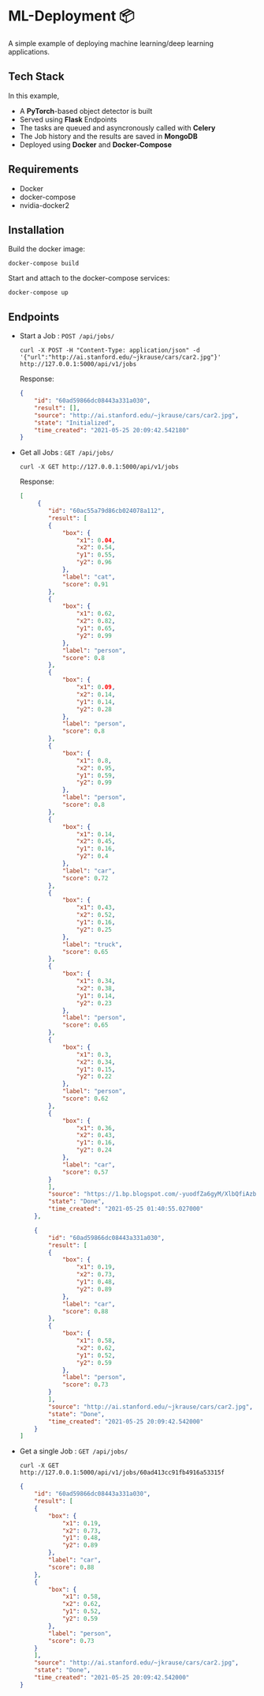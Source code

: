 # ML-Deployment 📦
A simple example of deploying machine learning/deep learning applications. 



## Tech Stack
In this example, 
*  A **PyTorch**-based object detector is built
*  Served using **Flask** Endpoints
*  The tasks are queued and asyncronously called with **Celery**
*  The Job history and the results are saved in **MongoDB**
*  Deployed using **Docker** and **Docker-Compose**
## Requirements
* Docker
* docker-compose
* nvidia-docker2

## Installation
Build the docker image:
```
docker-compose build
```
Start and attach to the docker-compose services:
```
docker-compose up
```
## Endpoints
- Start a Job : `POST /api/jobs/`

      curl -X POST -H "Content-Type: application/json" -d '{"url":"http://ai.stanford.edu/~jkrause/cars/car2.jpg"}' http://127.0.0.1:5000/api/v1/jobs

    Response:
    ```json
    {
        "id": "60ad59866dc08443a331a030", 
        "result": [],
        "source": "http://ai.stanford.edu/~jkrause/cars/car2.jpg", 
        "state": "Initialized", 
        "time_created": "2021-05-25 20:09:42.542180"
    }

    ```

- Get all Jobs : `GET /api/jobs/`

      curl -X GET http://127.0.0.1:5000/api/v1/jobs

    Response:
    ```json
    [
         {
            "id": "60ac55a79d86cb024078a112", 
            "result": [
            {
                "box": {
                    "x1": 0.04, 
                    "x2": 0.54, 
                    "y1": 0.55, 
                    "y2": 0.96
                }, 
                "label": "cat", 
                "score": 0.91
            }, 
            {
                "box": {
                    "x1": 0.62, 
                    "x2": 0.82, 
                    "y1": 0.65, 
                    "y2": 0.99
                }, 
                "label": "person", 
                "score": 0.8
            }, 
            {
                "box": {
                    "x1": 0.09, 
                    "x2": 0.14, 
                    "y1": 0.14, 
                    "y2": 0.28
                }, 
                "label": "person", 
                "score": 0.8
            }, 
            {
                "box": {
                    "x1": 0.8, 
                    "x2": 0.95, 
                    "y1": 0.59, 
                    "y2": 0.99
                }, 
                "label": "person", 
                "score": 0.8
            }, 
            {
                "box": {
                    "x1": 0.14, 
                    "x2": 0.45, 
                    "y1": 0.16, 
                    "y2": 0.4
                }, 
                "label": "car", 
                "score": 0.72
            }, 
            {
                "box": {
                    "x1": 0.43, 
                    "x2": 0.52, 
                    "y1": 0.16, 
                    "y2": 0.25
                }, 
                "label": "truck", 
                "score": 0.65
            }, 
            {
                "box": {
                    "x1": 0.34, 
                    "x2": 0.38, 
                    "y1": 0.14, 
                    "y2": 0.23
                }, 
                "label": "person", 
                "score": 0.65
            }, 
            {
                "box": {
                    "x1": 0.3, 
                    "x2": 0.34, 
                    "y1": 0.15, 
                    "y2": 0.22
                }, 
                "label": "person", 
                "score": 0.62
            }, 
            {
                "box": {
                    "x1": 0.36, 
                    "x2": 0.43, 
                    "y1": 0.16, 
                    "y2": 0.24
                }, 
                "label": "car", 
                "score": 0.57
            }
            ], 
            "source": "https://1.bp.blogspot.com/-yuodfZa6gyM/XlbQfiAzbzI/AAAAAAAAFYA/QSTnuZksQII2PaRON2mqHntZBHL-saniACLcBGAsYHQ/s1600/Figure1.png", 
            "state": "Done", 
            "time_created": "2021-05-25 01:40:55.027000"
        }, 

        {
            "id": "60ad59866dc08443a331a030", 
            "result": [
            {
                "box": {
                    "x1": 0.19, 
                    "x2": 0.73, 
                    "y1": 0.48, 
                    "y2": 0.89
                }, 
                "label": "car", 
                "score": 0.88
            }, 
            {
                "box": {
                    "x1": 0.58, 
                    "x2": 0.62, 
                    "y1": 0.52, 
                    "y2": 0.59
                }, 
                "label": "person", 
                "score": 0.73
            }
            ], 
            "source": "http://ai.stanford.edu/~jkrause/cars/car2.jpg",
            "state": "Done", 
            "time_created": "2021-05-25 20:09:42.542000"
        }
    ]

    ```
- Get a single Job : `GET /api/jobs/`

      curl -X GET http://127.0.0.1:5000/api/v1/jobs/60ad413cc91fb4916a53315f

    ```json
    {
        "id": "60ad59866dc08443a331a030", 
        "result": [
        {
            "box": {
                "x1": 0.19, 
                "x2": 0.73, 
                "y1": 0.48, 
                "y2": 0.89
            }, 
            "label": "car", 
            "score": 0.88
        }, 
        {
            "box": {
                "x1": 0.58, 
                "x2": 0.62, 
                "y1": 0.52, 
                "y2": 0.59
            }, 
            "label": "person", 
            "score": 0.73
        }
        ], 
        "source": "http://ai.stanford.edu/~jkrause/cars/car2.jpg",
        "state": "Done", 
        "time_created": "2021-05-25 20:09:42.542000"
    }
    ```